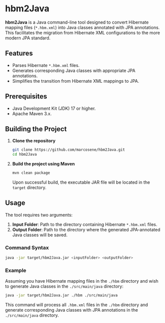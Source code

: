 
# hbm2Java

**hbm2Java** is a Java command-line tool designed to convert Hibernate mapping files (`*.hbm.xml`) into Java classes annotated with JPA annotations. This facilitates the migration from Hibernate XML configurations to the more modern JPA standard.

## Features

- Parses Hibernate `*.hbm.xml` files.
- Generates corresponding Java classes with appropriate JPA annotations.
- Simplifies the transition from Hibernate XML mappings to JPA.

## Prerequisites

- Java Development Kit (JDK) 17 or higher.
- Apache Maven 3.x.

## Building the Project

1. **Clone the repository**
   ```bash
   git clone https://github.com/marcosene/hbm2Java.git
   cd hbm2Java
   ```

2. **Build the project using Maven**
   ```bash
   mvn clean package
   ```

   Upon successful build, the executable JAR file will be located in the `target` directory.

## Usage

The tool requires two arguments:

1. **Input Folder**: Path to the directory containing Hibernate `*.hbm.xml` files.
2. **Output Folder**: Path to the directory where the generated JPA-annotated Java classes will be saved.

### Command Syntax

```bash
java -jar target/hbm2Java.jar <inputFolder> <outputFolder>
```

### Example

Assuming you have Hibernate mapping files in the `./hbm` directory and wish to generate Java classes in the `./src/main/java` directory:

```bash
java -jar target/hbm2Java.jar ./hbm ./src/main/java
```

This command will process all `.hbm.xml` files in the `./hbm` directory and generate corresponding Java classes with JPA annotations in the `./src/main/java` directory.
